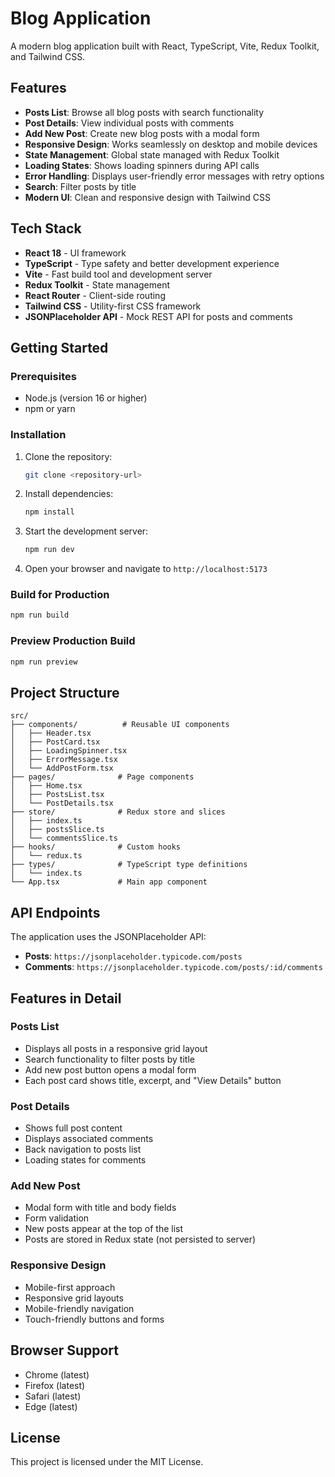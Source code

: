 # Blog Application

A modern blog application built with React, TypeScript, Vite, Redux Toolkit, and Tailwind CSS.

## Features

- **Posts List**: Browse all blog posts with search functionality
- **Post Details**: View individual posts with comments
- **Add New Post**: Create new blog posts with a modal form
- **Responsive Design**: Works seamlessly on desktop and mobile devices
- **State Management**: Global state managed with Redux Toolkit
- **Loading States**: Shows loading spinners during API calls
- **Error Handling**: Displays user-friendly error messages with retry options
- **Search**: Filter posts by title
- **Modern UI**: Clean and responsive design with Tailwind CSS

## Tech Stack

- **React 18** - UI framework
- **TypeScript** - Type safety and better development experience
- **Vite** - Fast build tool and development server
- **Redux Toolkit** - State management
- **React Router** - Client-side routing
- **Tailwind CSS** - Utility-first CSS framework
- **JSONPlaceholder API** - Mock REST API for posts and comments

## Getting Started

### Prerequisites

- Node.js (version 16 or higher)
- npm or yarn

### Installation

1. Clone the repository:

   ```bash
   git clone <repository-url>
   ```

2. Install dependencies:

   ```bash
   npm install
   ```

3. Start the development server:

   ```bash
   npm run dev
   ```

4. Open your browser and navigate to `http://localhost:5173`

### Build for Production

```bash
npm run build
```

### Preview Production Build

```bash
npm run preview
```

## Project Structure

```
src/
├── components/          # Reusable UI components
│   ├── Header.tsx
│   ├── PostCard.tsx
│   ├── LoadingSpinner.tsx
│   ├── ErrorMessage.tsx
│   └── AddPostForm.tsx
├── pages/              # Page components
│   ├── Home.tsx
│   ├── PostsList.tsx
│   └── PostDetails.tsx
├── store/              # Redux store and slices
│   ├── index.ts
│   ├── postsSlice.ts
│   └── commentsSlice.ts
├── hooks/              # Custom hooks
│   └── redux.ts
├── types/              # TypeScript type definitions
│   └── index.ts
└── App.tsx             # Main app component
```

## API Endpoints

The application uses the JSONPlaceholder API:

- **Posts**: `https://jsonplaceholder.typicode.com/posts`
- **Comments**: `https://jsonplaceholder.typicode.com/posts/:id/comments`

## Features in Detail

### Posts List

- Displays all posts in a responsive grid layout
- Search functionality to filter posts by title
- Add new post button opens a modal form
- Each post card shows title, excerpt, and "View Details" button

### Post Details

- Shows full post content
- Displays associated comments
- Back navigation to posts list
- Loading states for comments

### Add New Post

- Modal form with title and body fields
- Form validation
- New posts appear at the top of the list
- Posts are stored in Redux state (not persisted to server)

### Responsive Design

- Mobile-first approach
- Responsive grid layouts
- Mobile-friendly navigation
- Touch-friendly buttons and forms

## Browser Support

- Chrome (latest)
- Firefox (latest)
- Safari (latest)
- Edge (latest)

## License

This project is licensed under the MIT License.
